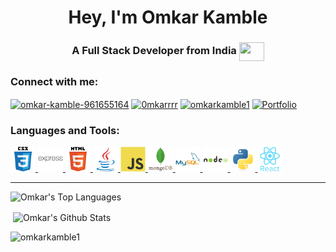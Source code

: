 <!--
<div align="center"><img width="60%"  height="200px" align="center" src="https://camo.githubusercontent.com/cae12fddd9d6982901d82580bdf321d81fb299141098ca1c2d4891870827bf17/68747470733a2f2f6d69726f2e6d656469756d2e636f6d2f6d61782f313336302f302a37513379765349765f7430696f4a2d5a2e676966"></div>
-->
<h1 align="center">Hey, I'm Omkar Kamble</h1>
<h3 align="center">A Full Stack Developer from India <img align="center" src="https://cdn-icons-png.flaticon.com/512/330/330439.png" height="30" width="40" /></h3>

<!-- <h3 align="left">Connect with me:</h3>
<p align="left">
<a href="https://linkedin.com/in/omkar-kamble-961655164" target="blank"><img align="center" src="https://raw.githubusercontent.com/rahuldkjain/github-profile-readme-generator/master/src/images/icons/Social/linked-in-alt.svg" alt="omkar-kamble-961655164" height="30" width="40" /></a>
</p> -->

<h3 align="left">Connect with me:</h3>
<p align="left">
<a href="https://linkedin.com/in/omkar-kamble-961655164" target="blank"><img align="center" src="https://raw.githubusercontent.com/rahuldkjain/github-profile-readme-generator/master/src/images/icons/Social/linked-in-alt.svg" alt="omkar-kamble-961655164" height="30" width="40" /></a>
<a href="https://instagram.com/0mkarrrr" target="blank"><img align="center" src="https://raw.githubusercontent.com/rahuldkjain/github-profile-readme-generator/master/src/images/icons/Social/instagram.svg" alt="0mkarrrr" height="30" width="40" /></a>
<a href="https://www.leetcode.com/omkarkamble1" target="blank"><img align="center" src="https://raw.githubusercontent.com/rahuldkjain/github-profile-readme-generator/master/src/images/icons/Social/leet-code.svg" alt="omkarkamble1" height="30" width="40" /></a>
<a href="https://omkarkamble.netlify.app/" target="blank"><img align="center" src="https://cdn-icons-png.flaticon.com/512/3242/3242257.png" alt="Portfolio" height="30" width="40" /></a>
</p>


<h3 align="left">Languages and Tools:</h3>
<p align="left"> <a href="https://www.w3schools.com/css/" target="_blank" rel="noreferrer"> <img src="https://raw.githubusercontent.com/devicons/devicon/master/icons/css3/css3-original-wordmark.svg" alt="css3" width="40" height="40"/> </a> <a href="https://expressjs.com" target="_blank" rel="noreferrer"> <img src="https://raw.githubusercontent.com/devicons/devicon/master/icons/express/express-original-wordmark.svg" alt="express" width="40" height="40"/> </a> <a href="https://www.w3.org/html/" target="_blank" rel="noreferrer"> <img src="https://raw.githubusercontent.com/devicons/devicon/master/icons/html5/html5-original-wordmark.svg" alt="html5" width="40" height="40"/> </a> <a href="https://www.java.com" target="_blank" rel="noreferrer"> <img src="https://raw.githubusercontent.com/devicons/devicon/master/icons/java/java-original.svg" alt="java" width="40" height="40"/> </a> <a href="https://developer.mozilla.org/en-US/docs/Web/JavaScript" target="_blank" rel="noreferrer"> <img src="https://raw.githubusercontent.com/devicons/devicon/master/icons/javascript/javascript-original.svg" alt="javascript" width="40" height="40"/> </a> <a href="https://www.mongodb.com/" target="_blank" rel="noreferrer"> <img src="https://raw.githubusercontent.com/devicons/devicon/master/icons/mongodb/mongodb-original-wordmark.svg" alt="mongodb" width="40" height="40"/> </a> <a href="https://www.mysql.com/" target="_blank" rel="noreferrer"> <img src="https://raw.githubusercontent.com/devicons/devicon/master/icons/mysql/mysql-original-wordmark.svg" alt="mysql" width="40" height="40"/> </a> <a href="https://nodejs.org" target="_blank" rel="noreferrer"> <img src="https://raw.githubusercontent.com/devicons/devicon/master/icons/nodejs/nodejs-original-wordmark.svg" alt="nodejs" width="40" height="40"/> </a> <a href="https://www.python.org" target="_blank" rel="noreferrer"> <img src="https://raw.githubusercontent.com/devicons/devicon/master/icons/python/python-original.svg" alt="python" width="40" height="40"/> </a> <a href="https://reactjs.org/" target="_blank" rel="noreferrer"> <img src="https://raw.githubusercontent.com/devicons/devicon/master/icons/react/react-original-wordmark.svg" alt="react" width="40" height="40"/> </a> </p>

<hr>

<p><img src="https://github-readme-stats.vercel.app/api/top-langs/?username=omkarkamble1&layout=compact&theme=dark&bg_color=0A0A0A" alt="Omkar's Top Languages"/></p>

<p>&nbsp;<img align="center" src="https://github-readme-stats.vercel.app/api?username=omkarkamble1&include_all_commits=true&count_private=true&show_icons=true&line_height=30&title_color=FFFFFF&icon_color=CDB4DB&text_color=D3D3D3&bg_color=0A0A0A" alt="Omkar's Github Stats"></p>
<!--
<p><img align="center" src="https://github-readme-streak-stats.herokuapp.com/?user=omkarkamble1&" alt="omkarkamble1" /></p>
-->
<p align="left"> <img src="https://komarev.com/ghpvc/?username=omkarkamble1&label=Profile%20views&color=0e75b6&style=flat" alt="omkarkamble1" /> </p>
